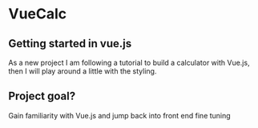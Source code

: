 # VueCalc

## Getting started in vue.js

As a new project I am following a tutorial to build a calculator with Vue.js, then I will play around a little with the styling.

## Project goal?

Gain familiarity with Vue.js and jump back into front end fine tuning
